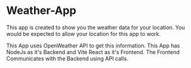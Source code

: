 # Weather-App
This app is created to show you the weather data for your location. You would be expected to allow your location for this app to work.

This App uses OpenWeather API to get this information. This App has NodeJs as it's Backend and Vite React as it's Frontend.
The Frontend Communicates with the Backend using API calls. 